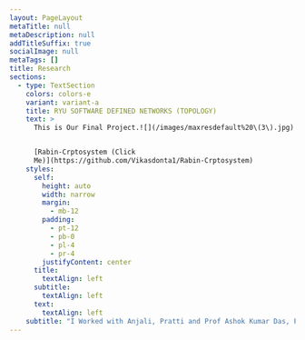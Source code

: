 ```yaml
---
layout: PageLayout
metaTitle: null
metaDescription: null
addTitleSuffix: true
socialImage: null
metaTags: []
title: Research
sections:
  - type: TextSection
    colors: colors-e
    variant: variant-a
    title: RYU SOFTWARE DEFINED NETWORKS (TOPOLOGY)
    text: >
      This is Our Final Project.![](/images/maxresdefault%20\(3\).jpg)


      [Rabin-Crptosystem (Click
      Me)](https://github.com/Vikasdonta1/Rabin-Crptosystem)
    styles:
      self:
        height: auto
        width: narrow
        margin:
          - mb-12
        padding:
          - pt-12
          - pb-0
          - pl-4
          - pr-4
        justifyContent: center
      title:
        textAlign: left
      subtitle:
        textAlign: left
      text:
        textAlign: left
    subtitle: "I Worked with Anjali, Pratti and Prof Ashok Kumar Das, Prof Ankit Gangwal to create a Secure Computer Communication, a tool to secure authentication scheme with forward secrecy for industrial internet of things using Rabin Cryptosystem. \_\_\_\_\_\_\_\_"
---
```


